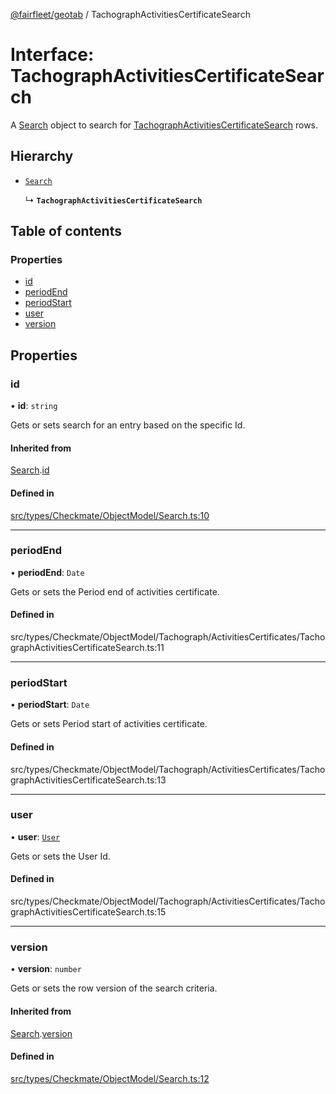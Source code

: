 [@fairfleet/geotab](../README.md) / TachographActivitiesCertificateSearch

# Interface: TachographActivitiesCertificateSearch

A [Search](Search.md) object to search for [TachographActivitiesCertificateSearch](TachographActivitiesCertificateSearch.md) rows.

## Hierarchy

- [`Search`](Search.md)

  ↳ **`TachographActivitiesCertificateSearch`**

## Table of contents

### Properties

- [id](TachographActivitiesCertificateSearch.md#id)
- [periodEnd](TachographActivitiesCertificateSearch.md#periodend)
- [periodStart](TachographActivitiesCertificateSearch.md#periodstart)
- [user](TachographActivitiesCertificateSearch.md#user)
- [version](TachographActivitiesCertificateSearch.md#version)

## Properties

### id

• **id**: `string`

Gets or sets search for an entry based on the specific Id.

#### Inherited from

[Search](Search.md).[id](Search.md#id)

#### Defined in

[src/types/Checkmate/ObjectModel/Search.ts:10](https://github.com/fairfleet/geotab/blob/ff38bfc/src/types/Checkmate/ObjectModel/Search.ts#L10)

___

### periodEnd

• **periodEnd**: `Date`

Gets or sets the Period end of activities certificate.

#### Defined in

src/types/Checkmate/ObjectModel/Tachograph/ActivitiesCertificates/TachographActivitiesCertificateSearch.ts:11

___

### periodStart

• **periodStart**: `Date`

Gets or sets Period start of activities certificate.

#### Defined in

src/types/Checkmate/ObjectModel/Tachograph/ActivitiesCertificates/TachographActivitiesCertificateSearch.ts:13

___

### user

• **user**: [`User`](User.md)

Gets or sets the User Id.

#### Defined in

src/types/Checkmate/ObjectModel/Tachograph/ActivitiesCertificates/TachographActivitiesCertificateSearch.ts:15

___

### version

• **version**: `number`

Gets or sets the row version of the search criteria.

#### Inherited from

[Search](Search.md).[version](Search.md#version)

#### Defined in

[src/types/Checkmate/ObjectModel/Search.ts:12](https://github.com/fairfleet/geotab/blob/ff38bfc/src/types/Checkmate/ObjectModel/Search.ts#L12)
